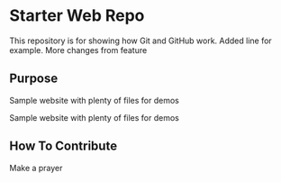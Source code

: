 # Starter Web Repo

This repository is for showing how Git and GitHub work.
Added line for example.
More changes from feature
## Purpose

Sample website with plenty of files for demos

Sample website with plenty of files for demos

## How To Contribute

Make a prayer
